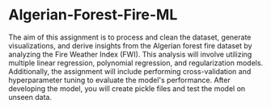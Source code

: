 # Algerian-Forest-Fire-ML
The aim of this assignment is to process and clean the dataset, generate visualizations, and derive insights from the Algerian forest fire dataset by analyzing the Fire Weather Index (FWI). This analysis will involve utilizing multiple linear regression, polynomial regression, and regularization models. Additionally, the assignment will include performing cross-validation and hyperparameter tuning to evaluate the model's performance. After developing the model, you will create pickle files and test the model on unseen data.
